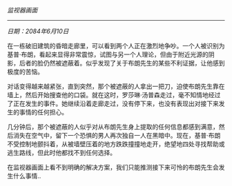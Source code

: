 _监视器画面_

---

_日期：2084年6月10日_

在一栋破旧建筑的昏暗走廊里，可以看到两个人正在激烈地争吵。一个人被识别为基普·布朗，看起来显得非常震惊，试图与另一个人理论，但由于附近光源的阴影，后者的脸仍然被遮蔽着。似乎发现了关于布朗先生的某些不利证据，让他感到极度的苦恼。

对话变得越来越紧张，直到突然，那个被遮蔽的人拿出一把刀，迫使布朗先生靠在墙上，然后开始搜查他的口袋。就在这时，罗莎琳·汤普森走过，毫不知情地经过了正在发生的事件。她继续沿着走廊走过，没有停下来，也没有表现出对接下来发生的事情的任何担心。

几分钟后，那个被遮蔽的人似乎对从布朗先生身上提取的任何信息都感到满意，然后消失在空气中，留下一个恐惧的男人再次独自一人在黑暗中。现在，基普·布朗不受控制地颤抖着，从被墙壁压着的地方跌跌撞撞地走开，绝望地四处寻找帮助或逃生路线，但此时他都找不到任何选择。

在监视器画面上看不到明确的解决方案，我们只能推测接下来可怜的布朗先生会发生什么事情..
